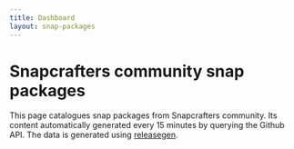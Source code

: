 ```yaml
---
title: Dashboard
layout: snap-packages
---
```


# Snapcrafters community snap packages

This page catalogues snap packages from Snapcrafters community. Its content automatically generated every 15 minutes by querying the Github API. The data is generated using [releasegen](https://github.com/jnsgruk/releasegen).